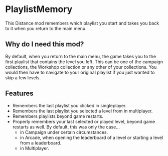 # PlaylistMemory

This Distance mod remembers which playlist you start and takes you back to it when you return to the main menu.

## Why do I need this mod?

By default, when you return to the main menu, the game takes you to the first playlist that contains the level you left. This can be one of the campaign collections, the Workshop collection or any other of your collections. You would then have to navigate to your original playlist if you just wanted to skip a few levels.

## Features

- Remembers the last playlist you clicked in singleplayer.
- Remembers the last playlist you selected a level from in multiplayer.
- Remembers playlists beyond game restarts.
- Properly remembers your last selected or played level, beyond game restarts as well. By default, this was only the case...
  - in Campaign under certain circumstances.
  - in Arcade, when opening the leaderboard of a level or starting a level from a leaderboard.
  - in Multiplayer.
